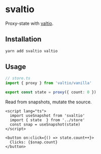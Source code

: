 # svaltio

Proxy-state with [valtio](https://github.com/pmndrs/valtio).

## Installation

```sh
yarn add svaltio valtio
```

## Usage

```ts
// store.ts
import { proxy } from 'valtio/vanilla'

export const state = proxy({ count: 0 })
```

Read from snapshots, mutate the source.

```svelte
<script lang="ts">
  import useSnapshot from 'svaltio'
  import { state  } from '../store'
  const snap = useSnapshot(state)
</script>

<button on:click={() => state.count++}>
  Clicks: {$snap.count}
</button>
```